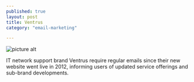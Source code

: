 ```yaml
---
published: true
layout: post
title: Ventrus
category: "email-marketing"

---
```


![picture alt](http://i.imgur.com/XVXwkqN.png?1)

IT network support brand Ventrus require regular emails since their new website went live in 2012, informing users of updated service offerings and sub-brand developments.
